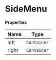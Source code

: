 <h1>SideMenu</h1>

**Properties**

| Name | Type |
| --- | --- |
| left | <code>Container</code> | 
| right | <code>Container</code> | 


